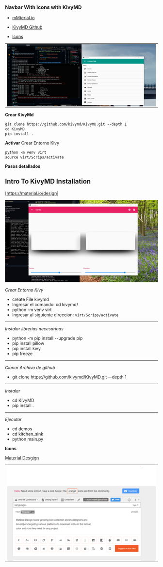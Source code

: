 ### Navbar With Icons with KivyMD

- [mMterial.io](https://material.io/design)

- [KivyMD Github](https://github.com/kivymd/KivyMD)

- [Icons](https://zavoloklom.github.io/material-design-iconic-font/index.html)

<table align="center">
  <tr>
    <td align="center" style="padding=0;width=50%;">
      <img align="center" style="padding=0;" src="../images/kivymd.png" />
    </td>
  </tr>
</table>

**Crear KivyMd**

```
git clone https://github.com/kivymd/KivyMD.git --depth 1
cd KivyMD
pip install .
```

**Activar**
Crear Entorno Kivy

```
python -m venv virt
source virt/Scrips/activate
```

**Pasos detallados**

## Intro To KivyMD Installation

[https://material.io/design]

![kivy](./images/KivyMD.gif)

_Crear Entorno Kivy_

- create File kivymd
- Ingresar el comando: cd kivymd/
- python -m venv virt
- Ingresar al siguiente direccion: `virt/Scrips/activate`

---

_Instalar librerias necesarioas_

- python -m pip install --upgrade pip
- pip install pillow
- pip install kivy
- pip freeze

---

_Clonar Archivo de github_

- git clone https://github.com/kivymd/KivyMD.git --depth 1

---

_Instalar_

- cd KivyMD
- pip install .

---

_Ejecutar_

- cd demos
- cd kitchen_sink
- python main.py



**Icons**

[Material Desgign](https://materialdesignicons.com/)

<table align="center">
  <tr>
    <td align="center" style="padding=0;width=50%;">
      <img align="center" style="padding=0;" src="../images/materialdesignicons.png" />
    </td>
  </tr>
</table>
